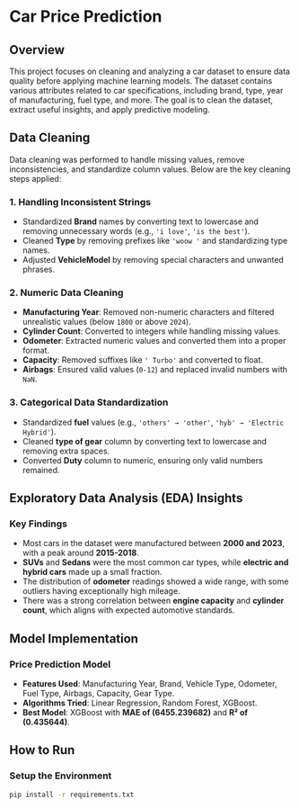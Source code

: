 # Car Price Prediction


## Overview  
This project focuses on cleaning and analyzing a car dataset to ensure data quality before applying machine learning models. The dataset contains various attributes related to car specifications, including brand, type, year of manufacturing, fuel type, and more. The goal is to clean the dataset, extract useful insights, and apply predictive modeling.  

## Data Cleaning  

Data cleaning was performed to handle missing values, remove inconsistencies, and standardize column values. Below are the key cleaning steps applied:  

### 1. Handling Inconsistent Strings  

- Standardized **Brand** names by converting text to lowercase and removing unnecessary words (e.g., `'i love'`, `'is the best'`).  
- Cleaned **Type** by removing prefixes like `'woow '` and standardizing type names.  
- Adjusted **VehicleModel** by removing special characters and unwanted phrases.  

### 2. Numeric Data Cleaning  

- **Manufacturing Year**: Removed non-numeric characters and filtered unrealistic values (below `1800` or above `2024`).  
- **Cylinder Count**: Converted to integers while handling missing values.  
- **Odometer**: Extracted numeric values and converted them into a proper format.  
- **Capacity**: Removed suffixes like `' Turbo'` and converted to float.  
- **Airbags**: Ensured valid values (`0-12`) and replaced invalid numbers with `NaN`.  

### 3. Categorical Data Standardization  

- Standardized **fuel** values (e.g., `'others' → 'other'`, `'hyb' → 'Electric Hybrid'`).  
- Cleaned **type of gear** column by converting text to lowercase and removing extra spaces.  
- Converted **Duty** column to numeric, ensuring only valid numbers remained.  

## Exploratory Data Analysis (EDA) Insights  

### Key Findings  

- Most cars in the dataset were manufactured between **2000 and 2023**, with a peak around **2015-2018**.  
- **SUVs** and **Sedans** were the most common car types, while **electric and hybrid cars** made up a small fraction.  
- The distribution of **odometer** readings showed a wide range, with some outliers having exceptionally high mileage.  
- There was a strong correlation between **engine capacity** and **cylinder count**, which aligns with expected automotive standards.  

## Model Implementation  

### **Price Prediction Model**  

- **Features Used**: Manufacturing Year, Brand, Vehicle Type, Odometer, Fuel Type, Airbags, Capacity, Gear Type.  
- **Algorithms Tried**: Linear Regression, Random Forest, XGBoost.  
- **Best Model**: XGBoost with **MAE of (6455.239682)** and **R² of (0.435644)**.  
 

## How to Run  

### **Setup the Environment**  
```bash
pip install -r requirements.txt
